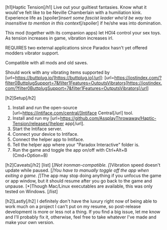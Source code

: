 [h1]Haptic Tension[/h1]
Live out your guiltiest fantasies. Know what it would've felt like to be Neville Chamberlain with a humiliation kink. Experience life as [spoiler]*insert some fascist leader who'd be way too insensitive to mention in this context*[/spoiler] if he/she was into domination.

This mod (together with its companion apps) let HOI4 control your sex toys. As tension increases in game, vibration increases irl.

REQUIRES two external applications since Paradox hasn't yet offered modders vibrator support.

Compatible with all mods and old saves.

Should work with any vibrating items supported by [url=https://buttplug.io/]https://buttplug.io[/url]: 
[url=https://iostindex.com/?filter0ButtplugSupport=7&filter1Features=OutputsVibrators]https://iostindex.com/?filter0ButtplugSupport=7&filter1Features=OutputsVibrators[/url]

[h2]Setup[/h2]
1. Install and run the open-source [url=https://intiface.com/central/]Intiface Central[/url] tool.
2. Install and run my [url=https://github.com/AssplayThrowaway/Haptic-Tension/releases/]helper app[/url].
3. Start the Intiface server.
4. Connect your device to Intiface.
5. Connect the helper app to Intiface.
6. Tell the helper app where your "Paradox Interactive" folder is.
7. Run the game and toggle the app on/off with Ctrl+Alt+B (Cmd+Option+B)

[h2]Caveats[/h2]
[list]
[*]Not ironman-compatible.
[*]Vibration speed doesn't update while paused.
[*]You have to manually toggle off the app when exiting a game.
[*]The app may stop doing anything if you unfocus the game or app window, but it should resume after you go back to the game and unpause.
[*]Though Mac/Linux executables are available, this was only tested on Windows.
[/list]

[h2]Lastly[/h2]
I definitely don't have the luxury right now of being able to work much on a project I can't put on my resume, so post-release development is more or less not a thing. If you find a big issue, let me know and I'll probably fix it, otherwise, feel free to take whatever I've made and make your own version.
